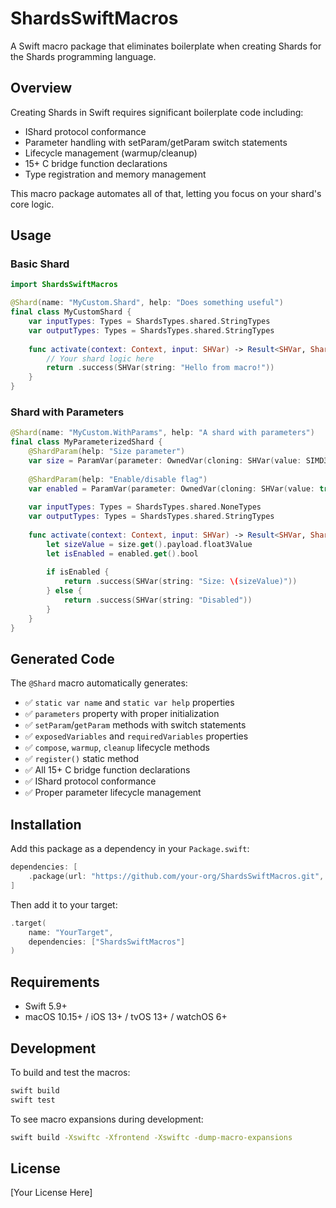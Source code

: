 # ShardsSwiftMacros

A Swift macro package that eliminates boilerplate when creating Shards for the Shards programming language.

## Overview

Creating Shards in Swift requires significant boilerplate code including:
- IShard protocol conformance
- Parameter handling with setParam/getParam switch statements  
- Lifecycle management (warmup/cleanup)
- 15+ C bridge function declarations
- Type registration and memory management

This macro package automates all of that, letting you focus on your shard's core logic.

## Usage

### Basic Shard

```swift
import ShardsSwiftMacros

@Shard(name: "MyCustom.Shard", help: "Does something useful")
final class MyCustomShard {
    var inputTypes: Types = ShardsTypes.shared.StringTypes
    var outputTypes: Types = ShardsTypes.shared.StringTypes
    
    func activate(context: Context, input: SHVar) -> Result<SHVar, ShardError> {
        // Your shard logic here
        return .success(SHVar(string: "Hello from macro!"))
    }
}
```

### Shard with Parameters

```swift
@Shard(name: "MyCustom.WithParams", help: "A shard with parameters")
final class MyParameterizedShard {
    @ShardParam(help: "Size parameter")
    var size = ParamVar(parameter: OwnedVar(cloning: SHVar(value: SIMD3<Float>(1, 1, 1))))
    
    @ShardParam(help: "Enable/disable flag")
    var enabled = ParamVar(parameter: OwnedVar(cloning: SHVar(value: true)))
    
    var inputTypes: Types = ShardsTypes.shared.NoneTypes
    var outputTypes: Types = ShardsTypes.shared.StringTypes
    
    func activate(context: Context, input: SHVar) -> Result<SHVar, ShardError> {
        let sizeValue = size.get().payload.float3Value
        let isEnabled = enabled.get().bool
        
        if isEnabled {
            return .success(SHVar(string: "Size: \(sizeValue)"))
        } else {
            return .success(SHVar(string: "Disabled"))
        }
    }
}
```

## Generated Code

The `@Shard` macro automatically generates:

- ✅ `static var name` and `static var help` properties
- ✅ `parameters` property with proper initialization
- ✅ `setParam`/`getParam` methods with switch statements
- ✅ `exposedVariables` and `requiredVariables` properties
- ✅ `compose`, `warmup`, `cleanup` lifecycle methods
- ✅ `register()` static method
- ✅ All 15+ C bridge function declarations
- ✅ IShard protocol conformance
- ✅ Proper parameter lifecycle management

## Installation

Add this package as a dependency in your `Package.swift`:

```swift
dependencies: [
    .package(url: "https://github.com/your-org/ShardsSwiftMacros.git", from: "1.0.0")
]
```

Then add it to your target:

```swift
.target(
    name: "YourTarget",
    dependencies: ["ShardsSwiftMacros"]
)
```

## Requirements

- Swift 5.9+
- macOS 10.15+ / iOS 13+ / tvOS 13+ / watchOS 6+

## Development

To build and test the macros:

```bash
swift build
swift test
```

To see macro expansions during development:

```bash
swift build -Xswiftc -Xfrontend -Xswiftc -dump-macro-expansions
```

## License

[Your License Here]